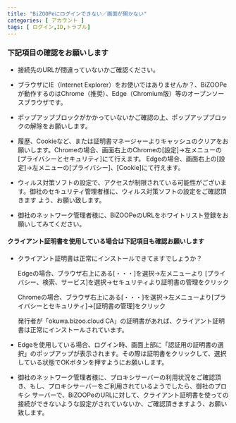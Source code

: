 ```yaml
---
title: "BiZOOPeにログインできない／画面が開かない"
categories: [ アカウント ]
tags: [ ログイン,ID,トラブル]
---
```


### 下記項目の確認をお願いします

* 接続先のURLが間違っていないかご確認ください。

* ブラウザにIE（Internet Explorer）をお使いではありませんか？、BiZOOPeが動作するのはChrome（推奨）、Edge（Chromium版）等のオープンソースブラウザです。
* ポップアップブロックがかかっていないかご確認の上、ポップアップブロックの解除をお願いします。
* 履歴、Cookieなど、または証明書マネージャーよりキャッシュのクリアをお願いします。Chromeの場合、画面右上のChromeの[設定]→左メニューの[プライバシーとセキュリティ]にて行えます。 Edgeの場合、画面右上の[設定]→左メニューの[プライバシー]、[Cookie]にて行えます。
* ウィルス対策ソフトの設定で、アクセスが制限されている可能性がございます。御社のセキュリティ管理者様に、ウィルス対策ソフトの設定をご確認頂きます
よう、お願い致します。
* 御社のネットワーク管理者様に、BiZOOPeのURLをホワイトリスト登録をお願いしてみてください。

#### クライアント証明書を使用している場合は下記項目も確認お願いします

* クライアント証明書は正常にインストールできてますでしょうか？

  Edgeの場合、ブラウザ右上にある[・・・]を選択→左メニューより [プライバシー、検索、サービス]を選択→セキュリティより証明書の管理をクリック

  Chromeの場合、ブラウザ右上にある[・・・]を選択→左メニューより[プライバシーとセキュリティ]→[証明書の管理]をクリック

  発行者が「okuwa.bizoo.cloud CA」の証明書があれば、クライアント証明書は正常にインストールされています。

* Edgeを使用している場合、ログイン時、画面上部に「認証用の証明書の選択」のポップアップが表示されます。その際は証明書をクリックして、選択している状態でOKボタンを押すようにお願いします。

* 御社のネットワーク管理者様に、プロキシサーバーの利用状況をご確認頂き、もし、プロキシサーバーをご利用されているようでしたら、御社のプロキシ
サーバーで、BiZOOPeのURLに対して、クライアント証明書を使っての接続ができないような設定がされていないか、ご確認頂きますよう、お願い致します。
